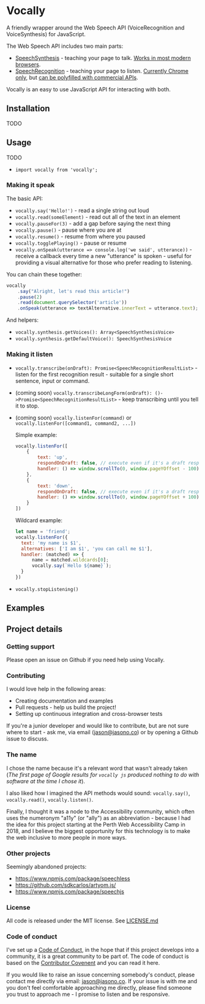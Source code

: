 # Vocally

 A friendly wrapper around the Web Speech API (VoiceRecognition and VoiceSynthesis) for JavaScript.

 The Web Speech API includes two main parts:

 - [SpeechSynthesis][] - teaching your page to talk. [Works in most modern browsers][can-i-use-synthesis].
 - [SpeechRecognition][] - teaching your page to listen. [Currently Chrome only][can-i-use-recognition], but [can be polyfilled with commercial APIs][bing-polyfill].

 Vocally is an easy to use JavaScript API for interacting with both.

[SpeechSynthesis]: https://developer.mozilla.org/en-US/docs/Web/API/SpeechSynthesis
[can-i-use-synthesis]: https://caniuse.com/#search=speechsynthesis
[SpeechRecognition]: https://developer.mozilla.org/en-US/docs/Web/API/SpeechRecognition
[can-i-use-recognition]: https://caniuse.com/#search=speechrecognition
[bing-polyfill]: https://github.com/compulim/web-speech-cognitive-services

## Installation

TODO

## Usage

TODO

- `import vocally from 'vocally';`

### Making it speak

The basic API:

- `vocally.say('Hello!')` - read a single string out loud
- `vocally.read(someElement)` - read out all of the text in an element
- `vocally.pauseFor(3)` - add a gap before saying the next thing
- `vocally.pause()` - pause where you are at
- `vocally.resume()` - resume from where you paused
- `vocally.togglePlaying()` - pause or resume
- `vocally.onSpeak(utterance => console.log('we said', utterance))` - receive a callback every time a new "utterance" is spoken - useful for providing a visual alternative for those who prefer reading to listening.

You can chain these together:

```js
vocally
	.say("Alright, let's read this article!")
	.pause(2)
	.read(document.querySelector('article'))
	.onSpeak(utterance => textAlternative.innerText = utterance.text);
```

And helpers:

- `vocally.synthesis.getVoices(): Array<SpeechSynthesisVoice>`
- `vocally.synthesis.getDefaultVoice(): SpeechSynthesisVoice`

### Making it listen

- `vocally.transcribe(onDraft): Promise<SpeechRecognitionResultList>` - listen for the first recognition result - suitable for a single short sentence, input or command.
- (coming soon) `vocally.transcribeLongForm(onDraft): ()->Promise<SpeechRecognitionResultList>` - keep transcribing until you tell it to stop.
- (coming soon) `vocally.listenFor(command)` or `vocally.listenFor([command1, command2, ...])`

  Simple example:

  ```js
  vocally.listenFor([
	  {
		  text: 'up',
		  respondOnDraft: false, // execute even if it's a draft response
		  handler: () => window.scrollTo(0, window.pageYOffset - 100)
	  },
	  {
		  text: 'down',
		  respondOnDraft: false, // execute even if it's a draft response
		  handler: () => window.scrollTo(0, window.pageYOffset + 100)
	  }
  ])
  ```

  Wildcard example:

  ```js
  let name = 'friend';
  vocally.listenFor({
	text: 'my name is $1',
	alternatives: ['I am $1', 'you can call me $1'],
	handler: (matched) => {
		name = matched.wildcards[0];
		vocally.say(`Hello ${name}`);
	}
  })
  ```

- `vocally.stopListening()`

## Examples

## Project details

### Getting support

Please open an issue on Github if you need help using Vocally.

### Contributing

I would love help in the following areas:

- Creating documentation and examples
- Pull requests - help us build the project!
- Setting up continuous integration and cross-browser tests

If you're a junior developer and would like to contribute, but are not sure where to start - ask me, via email (jason@jasono.co) or by opening a Github issue to discuss.

### The name

I chose the name because it's a relevant word that wasn't already taken (*The first page of Google results for `vocally js` produced nothing to do with software at the time I chose it*).

I also liked how I imagined the API methods would sound: `vocally.say()`, `vocally.read()`, `vocally.listen()`.

Finally, I thought it was a node to the Accessibility community, which often uses the numeronym "a11y" (or "ally") as an abbreviation - because I had the idea for this project starting at the Perth Web Accessibility Camp in 2018, and I believe the biggest opportunity for this technology is to make the web inclusive to more people in more ways.

### Other projects

Seemingly abandoned projects:

- https://www.npmjs.com/package/speechless
- https://github.com/sdkcarlos/artyom.js/
- https://www.npmjs.com/package/speechjs

### License

All code is released under the MIT license. See [LICENSE.md][]

[LICENSE.md]: ./LICENSE.md

### Code of conduct

I've set up a [Code of Conduct][], in the hope that if this project develops into a community, it is a great community to be part of. The code of conduct is based on the [Contributor Covenent][] and you can read it here.

If you would like to raise an issue concerning somebody's conduct, please contact me directly via email: jason@jasono.co. If your issue is with me and you don't feel comfortable approaching me directly, please find someone you trust to approach me - I promise to listen and be responsive.

[Code of Conduct]: ./code-of-conduct.md
[Contributor Covenent]: https://www.contributor-covenant.org/